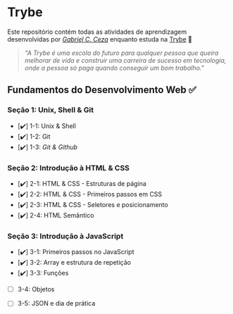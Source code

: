 # Trybe

Este repositório contém todas as atividades de aprendizagem desenvolvidas por _[Gabriel C. Ceza](https://www.linkedin.com/in/gabriel-ceza/)_ enquanto estuda na [Trybe](https://www.betrybe.com/) 🚀

> _"A Trybe é uma escola do futuro para qualquer pessoa que queira melhorar de vida e construir uma carreira de sucesso em tecnologia, onde a pessoa só paga quando conseguir um bom trabalho."_

## Fundamentos do Desenvolvimento Web ✅

### Seção 1: Unix, Shell & Git

- [:heavy_check_mark:] 1-1: Unix & Shell 
- [:heavy_check_mark:] 1-2: Git 
- [:heavy_check_mark:] 1-3: _Git & Github_ 

### Seção 2: Introdução à HTML & CSS

- [:heavy_check_mark:] 2-1: HTML & CSS - Estruturas de página 
- [:heavy_check_mark:] 2-2: HTML & CSS - Primeiros passos em CSS
- [:heavy_check_mark:] 2-3: HTML & CSS - Seletores e posicionamento
- [:heavy_check_mark:] 2-4: HTML Semântico

### Seção 3: Introdução à JavaScript

- [:heavy_check_mark:]  3-1: Primeiros passos no JavaScript
- [:heavy_check_mark:] 3-2: Array e estrutura de repetição 
- [:heavy_check_mark:] 3-3: Funções
- [ ] 3-4: Objetos
- [ ] 3-5: JSON e dia de prática

     
